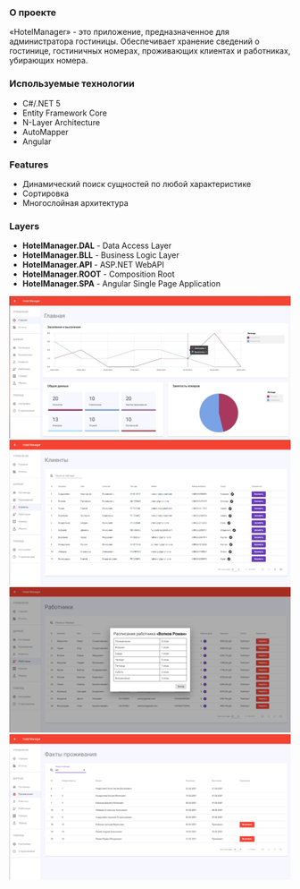 ### О проекте
«HotelManager» - это приложение, предназначенное для администратора гостиницы. Обеспечивает хранение сведений о гостинице, гостиничных номерах, проживающих клиентах и работниках, убирающих номера.

### Используемые технологии
* С#/.NET 5
* Entity Framework Core
* N-Layer Architecture
* AutoMapper
* Angular

### Features
* Динамический поиск сущностей по любой характеристике
* Сортировка
* Многослойная архитектура

### Layers
* **HotelManager.DAL** - Data Access Layer
* **HotelManager.BLL** - Business Logic Layer
* **HotelManager.API** - ASP.NET WebAPI
* **HotelManager.ROOT** - Composition Root
* **HotelManager.SPA** - Angular Single Page Application

![alt text](/Screenshots/screenshot1.jpg?raw=true)
![alt text](/Screenshots/screenshot2.png?raw=true)
![alt text](/Screenshots/screenshot3.png?raw=true)
![alt text](/Screenshots/screenshot4.png?raw=true)
